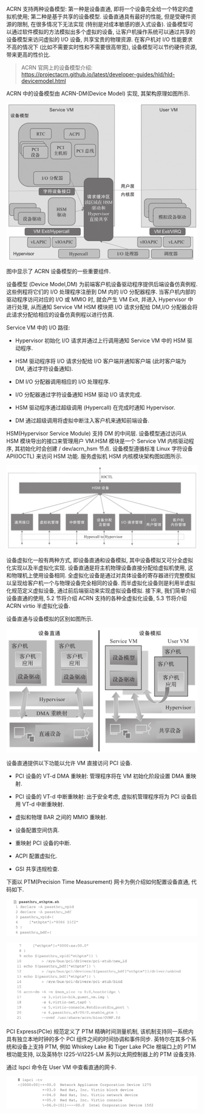 
ACRN 支持两种设备模型: 第一种是设备直通, 即将一个设备完全给一个特定的虚拟机使用; 第二种是基于共享的设备模型. 设备直通具有最好的性能, 但是受硬件资源的限制, 在很多情况下无法实现 (特别是对成本敏感的嵌入式设备)​. 设备模型可以通过软件模拟的方法模拟出多个虚拟的设备, 让客户机操作系统可以通过共享的设备模型来访问虚拟的 I/O 设备, 共享宝贵的物理资源. 在客户机对 I/O 性能要求不高的情况下 (比如不需要实时性和不需要很高带宽)​, 设备模型可以节约硬件资源, 带来更高的性价比.

> ACRN 官网上的设备模型介绍: https://projectacrn.github.io/latest/developer-guides/hld/hld-devicemodel.html

ACRN 中的设备模型由 ACRN-DM(Device Model) 实现, 其架构原理如图所示.

![2024-10-24-10-35-43.png](./images/2024-10-24-10-35-43.png)

图中显示了 ACRN 设备模型的一些重要组件.

设备模型 (Device Model,DM) 为前端客户机设备驱动程序提供后端设备仿真例程. 这些例程将它们的 I/O 处理程序注册到 DM 内的 I/O 分配器程序. 当客户机内部的驱动程序访问对应的 I/O 或 MMIO 时, 就会产生 VM Exit, 并进入 Hypervisor 中进行处理, 从而通知 Service VM HSM 模块把 I/O 请求分配给 DM,I/O 分配器会将此请求分配给相应的设备仿真例程以进行仿真.

Service VM 中的 I/O 路径:

* Hypervisor 初始化 I/O 请求并通过上行调用通知 Service VM 中的 HSM 驱动程序.

* HSM 驱动程序将 I/O 请求分配给 I/O 客户端并通知客户端 (此时客户端为 DM, 通过字符设备通知)​.

* DM I/O 分配器调用相应的 I/O 处理程序.

* I/O 分配器通过字符设备通知 HSM 驱动 I/O 请求完成.

* HSM 驱动程序通过超级调用 (Hypercall) 在完成时通知 Hypervisor.

* DM 通过超级调用将虚拟中断注入客户机来通知前端设备.

HSM(Hypervisor Service Module) 支持 DM 的中间层. 设备模型通过访问从 HSM 模块导出的接口来管理用户 VM.HSM 模块是一个 Service VM 内核驱动程序, 其初始化时会创建 / dev/acrn_hsm 节点. 设备模型遵循标准 Linux 字符设备 API(IOCTL) 来访问 HSM 功能. 服务虚拟机 HSM 内核模块架构图如图所示.

![2024-10-24-10-35-10.png](./images/2024-10-24-10-35-10.png)

设备虚拟化一般有两种方式, 即设备直通和设备模拟, 其中设备模拟又可分全虚拟化实现以及半虚拟化实现. 设备直通是将主机物理设备直接分配给虚拟机使用, 这和物理机上使用设备相同. 全虚拟化设备是通过对具体设备的寄存器进行完整模拟以呈现给客户机一个与物理设备完全相同的设备. 而半虚拟化设备则是利用半虚拟化规范定义虚拟设备, 通过前后端驱动来实现虚拟设备模拟. 接下来, 我们简单介绍设备直通的使用, 5.2 节将介绍 ACRN 支持的各种全虚拟化设备, 5.3 节将介绍 ACRN virtio 半虚拟化设备.

设备直通与设备模拟的区别如图所示.

![2024-10-24-10-34-38.png](./images/2024-10-24-10-34-38.png)

设备直通提供以下功能以允许 VM 直接访问 PCI 设备.

* PCI 设备的 VT-d DMA 重映射: 管理程序将在 VM 初始化阶段设置 DMA 重映射.

* PCI 设备的 VT-d 中断重映射: 出于安全考虑, 虚拟机管理程序将为 PCI 设备启用 VT-d 中断重映射.

* 虚拟和物理 BAR 之间的 MMIO 重映射.

* 设备配置空间仿真.

* 重映射 PCI 设备的中断.

* ACPI 配置虚拟化.

* GSI 共享违规检查.

下面以 PTM(Precision Time Measurement) 网卡为例介绍如何配置设备直通, 代码如下.

![2024-10-24-10-33-53.png](./images/2024-10-24-10-33-53.png)

![2024-10-24-10-34-01.png](./images/2024-10-24-10-34-01.png)

PCI Express(PCIe) 规范定义了 PTM 精确时间测量机制, 该机制支持同一系统内具有独立本地时钟的多个 PCI 组件之间的时间协调和事件同步. 英特尔在其多个系统和设备上支持 PTM, 例如 Whiskey Lake 和 Tiger Lake PCIe 根端口上的 PTM 根功能支持, 以及英特尔 I225-V/I225-LM 系列以太网控制器上的 PTM 设备支持.

通过 lspci 命令在 User VM 中查看直通的网卡.

![2024-10-24-10-33-44.png](./images/2024-10-24-10-33-44.png)
